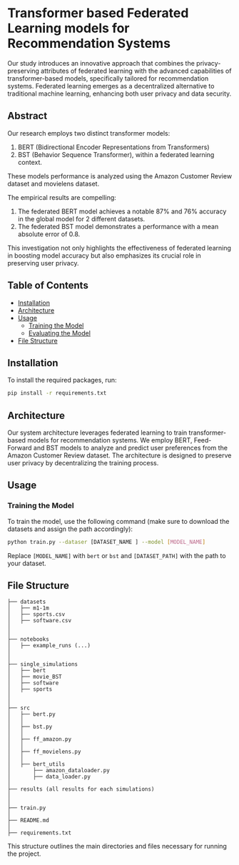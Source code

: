 # Transformer based Federated Learning models for Recommendation Systems

Our study introduces an innovative approach that combines the privacy-preserving attributes of federated learning with the advanced capabilities of transformer-based models, specifically tailored for recommendation systems. Federated learning emerges as a decentralized alternative to traditional machine learning, enhancing both user privacy and data security. 

## Abstract

Our research employs two distinct transformer models: 
1. BERT (Bidirectional Encoder Representations from Transformers)
2. BST (Behavior Sequence Transformer), within a federated learning context.

These models performance is analyzed using the Amazon Customer Review dataset and movielens dataset. 


The empirical results are compelling: 
1. The federated BERT model achieves a notable 87% and 76% accuracy in the global model for 2 different datasets.
2. The federated BST model demonstrates a performance with a mean absolute error of 0.8. 

This investigation not only highlights the effectiveness of federated learning in boosting model accuracy but also emphasizes its crucial role in preserving user privacy. 

## Table of Contents

- [Installation](#installation)
- [Architecture](#architecture)
- [Usage](#usage)
  - [Training the Model](#training-the-model)
  - [Evaluating the Model](#evaluating-the-model)
- [File Structure](#file-structure)

## Installation

To install the required packages, run:
```bash
pip install -r requirements.txt
```

## Architecture

Our system architecture leverages federated learning to train transformer-based models for recommendation systems. We employ BERT, Feed-Forward and BST models to analyze and predict user preferences from the Amazon Customer Review dataset. The architecture is designed to preserve user privacy by decentralizing the training process.

## Usage

### Training the Model

To train the model, use the following command (make sure to download the datasets and assign the path accordingly):
```bash
python train.py --dataser [DATASET_NAME ] --model [MODEL_NAME] 
```
Replace `[MODEL_NAME]` with `bert` or `bst` and `[DATASET_PATH]` with the path to your dataset.


## File Structure

```
├── datasets
│   ├── m1-1m
│   ├── sports.csv
│   ├── software.csv
│
│  
├── notebooks
│   ├── example_runs (...)
│
│  
├── single_simulations
│   ├── bert
│   ├── movie_BST
│   ├── software
│   ├── sports
│
│   
├── src
│   ├── bert.py
│   │
│   ├── bst.py
│   │
│   ├── ff_amazon.py
│   │
│   ├── ff_movielens.py
│   │
│   ├── bert_utils
│       ├── amazon_dataloader.py
│       ├── data_loader.py
│
├── results (all results for each simulations)
│ 
│ 
├── train.py
│   
├── README.md
│   
├── requirements.txt
```

This structure outlines the main directories and files necessary for running the project.

